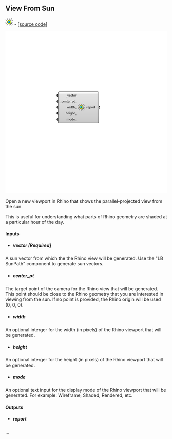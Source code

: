 ## View From Sun
![](../../images/icons/View_From_Sun.png) - [[source code]](https://github.com/ladybug-tools/ladybug-grasshopper/blob/master/ladybug_grasshopper/src//LB%20View%20From%20Sun.py)

![](../../images/components/View_From_Sun.png)

Open a new viewport in Rhino that shows the parallel-projected view from the sun.
 

This is useful for understanding what parts of Rhino geometry are shaded at a
 particular hour of the day.
 



#### Inputs
* ##### vector [Required]
A sun vector from which the the Rhino view will be generated. Use the "LB SunPath" component to generate sun vectors. 
* ##### center_pt 
The target point of the camera for the Rhino view that will be generated.  This point should be close to the Rhino geometry that you are interested in viewing from the sun. If no point is provided, the Rhino origin will be used (0, 0, 0). 
* ##### width 
An optional interger for the width (in pixels) of the Rhino viewport that will be generated. 
* ##### height 
An optional interger for the height (in pixels) of the Rhino viewport that will be generated. 
* ##### mode 
An optional text input for the display mode of the Rhino viewport that will be generated. For example: Wireframe, Shaded, Rendered, etc. 

#### Outputs
* ##### report
... 
